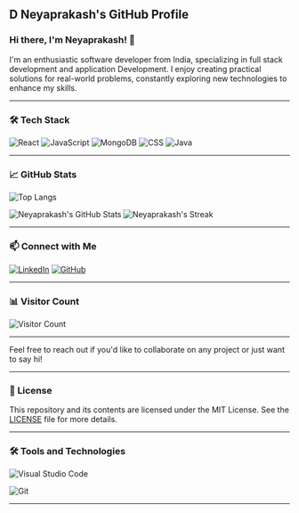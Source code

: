 ## D Neyaprakash's GitHub Profile


### Hi there, I'm Neyaprakash! 👋

I'm an enthusiastic software developer from India, specializing in full stack development and application Development. I enjoy creating practical solutions for real-world problems, constantly exploring new technologies to enhance my skills.

---

### 🛠 Tech Stack

![React](https://img.shields.io/badge/-React-61DAFB?style=flat&logo=react&logoColor=white)
![JavaScript](https://img.shields.io/badge/-JavaScript-F7DF1E?style=flat&logo=javascript&logoColor=white)
![MongoDB](https://img.shields.io/badge/-MongoDB-47A248?style=flat&logo=mongodb&logoColor=white)
![CSS](https://img.shields.io/badge/-CSS-1572B6?style=flat&logo=css3&logoColor=white)
![Java](https://img.shields.io/badge/-Java-007396?style=flat&logo=java&logoColor=white)

---

### 📈 GitHub Stats

![Top Langs](https://github-readme-stats.vercel.app/api/top-langs/?username=Neyaprakah&layout=compact&theme=merko)

![Neyaprakash's GitHub Stats](https://github-readme-stats.vercel.app/api?username=Neyaprakah&show_icons=true&theme=merko)
![Neyaprakash's Streak](https://github-readme-streak-stats.herokuapp.com/?user=Neyaprakah&theme=merko)

---
### 📫 Connect with Me

[![LinkedIn](https://img.shields.io/badge/-LinkedIn-0A66C2?style=flat&logo=linkedin&logoColor=white)](https://www.linkedin.com/in/neyaprakash-d-a23845227/)
[![GitHub](https://img.shields.io/badge/-GitHub-181717?style=flat&logo=github&logoColor=white)](https://github.com/Neyaprakah)




---


### 📊 Visitor Count

![Visitor Count](https://komarev.com/ghpvc/?username=Neyaprakah&color=blueviolet&style=flat)

---

Feel free to reach out if you'd like to collaborate on any project or just want to say hi!

---

### 📝 License

This repository and its contents are licensed under the MIT License. See the [LICENSE](LICENSE) file for more details.

---

### 🛠 Tools and Technologies

![Visual Studio Code](https://img.shields.io/badge/-VSCode-007ACC?style=flat&logo=visual-studio-code&logoColor=white)


![Git](https://img.shields.io/badge/-Git-F05032?style=flat&logo=git&logoColor=white)


---
